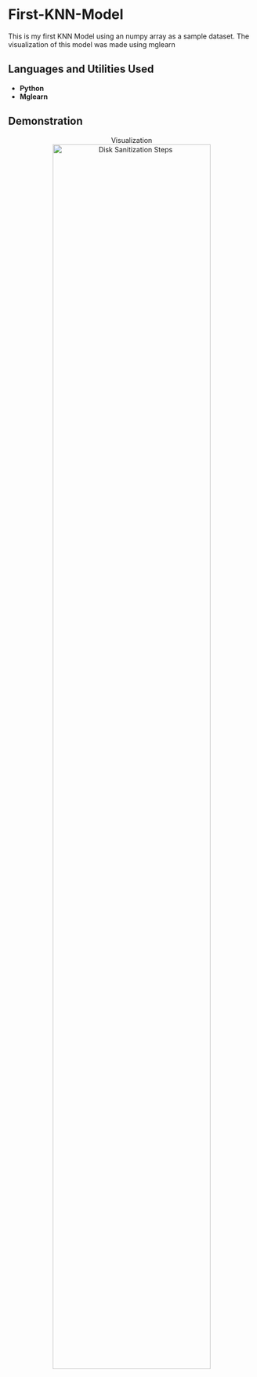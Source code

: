 # First-KNN-Model
This is my first KNN Model using an numpy array as a sample dataset. The visualization of this model was made using mglearn

<h2>Languages and Utilities Used</h2>

- <b>Python</b>
- <b>Mglearn</b>


<h2>Demonstration</h2>

<p align="center">
Visualization <br/>
<img src="https://i.imgur.com/nrjfSMN.png" height="80%" width="80%" alt="Disk Sanitization Steps"/>
<br />
<br />
<br />
<br />
</p>

<!--
 ```diff
- text in red
+ text in green
! text in orange
